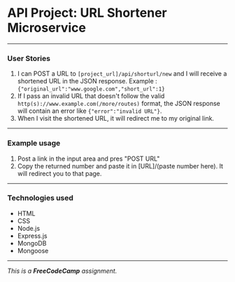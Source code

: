 # API Project: URL Shortener Microservice

- - - 

### User Stories

1. I can POST a URL to `[project_url]/api/shorturl/new` and I will receive a shortened URL in the JSON response. Example : `{"original_url":"www.google.com","short_url":1}`
2. If I pass an invalid URL that doesn't follow the valid `http(s)://www.example.com(/more/routes)` format, the JSON response will contain an error like `{"error":"invalid URL"}`.
3. When I visit the shortened URL, it will redirect me to my original link.

- - - 

### Example usage

1. Post a link in the input area and pres "POST URL"
2. Copy the returned number and paste it in [URL]/(paste number here). It will redirect you to that page.

- - - 

### Technologies used

- HTML
- CSS
- Node.js
- Express.js
- MongoDB
- Mongoose

- - - 

*This is a **FreeCodeCamp** assignment.*